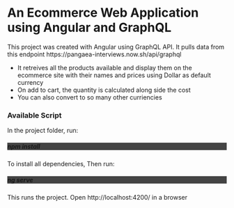 <h1>An Ecommerce Web Application using Angular and GraphQL</h1>

<p>This project was created with Angular using GraphQL API. 
It pulls data from this endpoint https://pangaea-interviews.now.sh/api/graphql</p>

<ul>
  <li>It retreives all the products available and display them on the ecommerce site with their names and prices using Dollar as default currency</li>
  <li>On add to cart, the quantity is calculated along side the cost</li>
  <li>You can also convert to so many other curriencies</li>
</ul>

<h3>Available Script </h3>

<p>In the project folder, run:</p>

  <h5 style="background: #444">npm install</h5>

<p>To install all dependencies, Then run:<p/>

  <h5 style="background: #444">ng serve</h5>

<p>This runs the project. Open http://localhost:4200/ in a browser</p>





